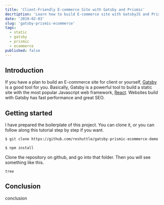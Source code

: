 ```yaml
---
title: 'Client-Friendly E-commerce Site with Gatsby and Prismic'
decrtiption: 'Learn how to build E-commerce site with GatsbyJS and Prismic CMS'
date: '2019-02-03'
slug: 'gatsby-prismic-ecommerce'
tags:
  - static
  - gatsby
  - prismic
  - ecommerce
published: false
---
```


## Introduction

If you have a plan to build an E-commerce site for client or yourself, [Gatsby](https://www.gatsbyjs.org/) is a good tool for you. Basically, Gatsby is a powerful tool to build a static site with the most popular Javascript web framework, [React](https://reactjs.org). Websites build with Gatsby has fast performance and great SEO.

## Getting started

I have prepared the boilerplate of this project. You can clone it, or you can follow along this tutorial step by step if you want.

```bash
$ git clone https://github.com/reshuttle/gatsby-prismic-ecommerce-demo.git

$ npm install
```

Clone the repository on github, and go into that folder. Then you will see something like this.

```tree
tree
```

## Conclusion

conclusion
